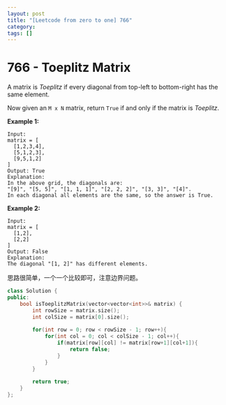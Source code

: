 ```yaml
---
layout: post
title: "[Leetcode from zero to one] 766"
category: 
tags: []
---
```


# 766 - Toeplitz Matrix

A matrix is *Toeplitz* if every diagonal from top-left to bottom-right has the same element.

Now given an `M x N` matrix, return `True` if and only if the matrix is *Toeplitz*.
 

**Example 1:**

```
Input:
matrix = [
  [1,2,3,4],
  [5,1,2,3],
  [9,5,1,2]
]
Output: True
Explanation:
In the above grid, the diagonals are:
"[9]", "[5, 5]", "[1, 1, 1]", "[2, 2, 2]", "[3, 3]", "[4]".
In each diagonal all elements are the same, so the answer is True.
```

**Example 2:**

```
Input:
matrix = [
  [1,2],
  [2,2]
]
Output: False
Explanation:
The diagonal "[1, 2]" has different elements.
```



思路很简单，一个一个比较即可，注意边界问题。

```c++
class Solution {
public:
    bool isToeplitzMatrix(vector<vector<int>>& matrix) {
        int rowSize = matrix.size();
        int colSize = matrix[0].size();
        
        for(int row = 0; row < rowSize - 1; row++){
            for(int col = 0; col < colSize - 1; col++){
                if(matrix[row][col] != matrix[row+1][col+1]){
                    return false;
                }
            }
        }
        
        return true;
    }
};
```




